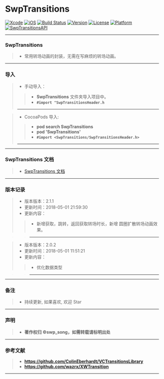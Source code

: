 # SwpTransitions

[![Xcode](https://img.shields.io/badge/Xcode-9.3-25B1F6.svg)](https://developer.apple.com/xcode)
[![iOS](https://img.shields.io/badge/iOS-8.0+-1C75AF.svg)](https://developer.apple.com/xcode)
[![Build Status](https://travis-ci.org/swp-song/SwpTransitions.svg?branch=master)](https://travis-ci.org/swp-song/SwpTransitions)
[![Version](https://img.shields.io/cocoapods/v/SwpTransitions.svg?style=flat)](http://cocoapods.org/pods/SwpTransitions) 
[![License](https://img.shields.io/cocoapods/l/SwpTransitions.svg?style=flat)](http://cocoapods.org/pods/SwpTransitions) 
[![Platform](https://img.shields.io/cocoapods/p/SwpTransitions.svg?style=flat)](http://cocoapods.org/pods/SwpTransitions)
[![SwpTransitionsAPI](https://img.shields.io/badge/SwpTransitionsAPI-v2.1.0-44E0D3.svg)](https://swp-song.com/docs/SwpTransitions/)

-------

### SwpTransitions

> * 常用转场动画的封装，无需在写麻烦的转场动画。

-------


### 导入

> * 手动导入：
> 
>> * **SwpTransitions** 文件夹导入项目中。
>> * **`#import "SwpTransitionsHeader.h`**
>> 
> -------

> * CocoaPods 导入:
> 
>> * **pod search SwpTransitions**
>> * **pod 'SwpTransitions'**
>> * **`#import <SwpTransitions/SwpTransitionsHeader.h>`**
>> 
> -------

-------

### SwpTransitions 文档

> * [SwpTransitions 文档](https://swp-song.com/docs/SwpTransitions/)

-------

### 版本记录

> * 版本版本：2.1.1
> * 更新时间：2018-05-01 21:59:30
> * 更新内容：
> 
>> *  新增获取，跳转，返回获取转场时长，新增 圆圈扩散转场动画效果。

>> -------

> * 版本版本：2.0.2
> * 更新时间：2018-05-01 11:51:21
> * 更新内容：
> 
>> *  优化数据类型

>> -------



-------

### 备注

> * 持续更新, 如果喜欢, 欢迎 Star

-------

### 声明

 > * **著作权归 ©swp_song，如需转载请标明出处**

-------

### 参考文献

> * **https://github.com/ColinEberhardt/VCTransitionsLibrary**
> * **https://github.com/wazrx/XWTransition**
> 
-------



